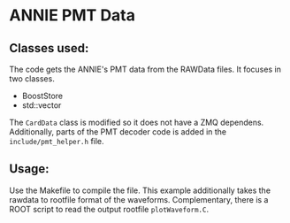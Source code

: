 # ANNIE PMT Data

## Classes used:
The code gets the ANNIE's PMT data from the RAWData files. It focuses in two classes.
- BoostStore
- std::vector<CardData>

The `CardData` class is modified so it does not have a ZMQ dependens. Additionally, parts of the PMT decoder code is added in the `include/pmt_helper.h` file. 

## Usage:
Use the Makefile to compile the file. This example additionally takes the rawdata to rootfile format of the waveforms. Complementary, there is a ROOT script to read the output rootfile `plotWaveform.C`.
